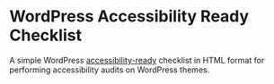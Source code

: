 # WordPress Accessibility Ready Checklist

A simple WordPress [accessibility-ready](http://make.wordpress.org/themes/guidelines/guidelines-accessibility/) checklist in HTML format for performing accessibility audits on WordPress themes.


